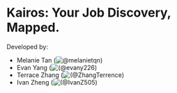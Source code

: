 # Kairos: Your Job Discovery, Mapped.

Developed by:

- Melanie Tan (![@melanietqn](https://github.com/melanietqn))
- Evan Yang (![(@evany226](https://github.com/evany226))
- Terrace Zhang (![(@ZhangTerrence](https://github.com/ZhangTerrence))
- Ivan Zheng (![(@IvanZ505](https://github.com/IvanZ505))
